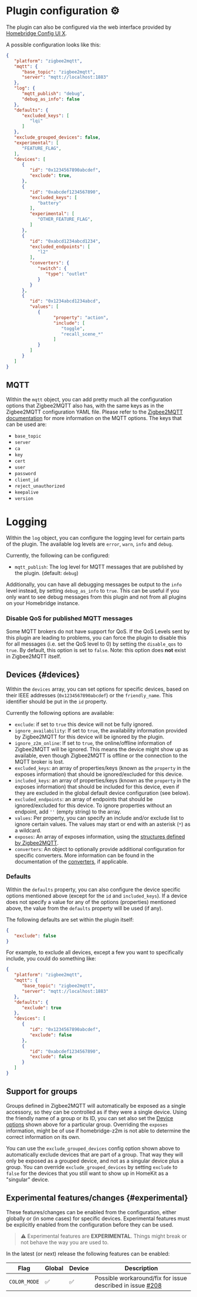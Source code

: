 # Plugin configuration ⚙️
The plugin can also be configured via the web interface provided by [Homebridge Config UI X](https://github.com/oznu/homebridge-config-ui-x#readme).

A possible configuration looks like this:
```json
{
   "platform": "zigbee2mqtt",
   "mqtt": {
      "base_topic": "zigbee2mqtt",
      "server": "mqtt://localhost:1883"
   },
   "log": {
      "mqtt_publish": "debug",
      "debug_as_info": false
   },
   "defaults": {
      "excluded_keys": [
         "lqi"
      ]
   },
   "exclude_grouped_devices": false,
   "experimental": [
      "FEATURE_FLAG",
   ],
   "devices": [
      {
         "id": "0x1234567890abcdef",
         "exclude": true,
      },
      {
         "id": "0xabcdef1234567890",
         "excluded_keys": [
            "battery"
         ],
         "experimental": [
            "OTHER_FEATURE_FLAG",
         ]
      },
      {
         "id": "0xabcd1234abcd1234",
         "excluded_endpoints": [
            "l2"
         ],
         "converters": {
            "switch": {
               "type": "outlet"
            }
         }
      },
      {
         "id": "0x1234abcd1234abcd",
         "values": [
            {
                  "property": "action",
                  "include": [
                     "toggle",
                     "recall_scene_*"
                  ]
            }
         ]
      }
   ]
}
```

## MQTT
Within the `mqtt` object, you can add pretty much all the configuration options that Zigbee2MQTT also has, with the same keys as in the Zigbee2MQTT configuration YAML file. Please refer to the [Zigbee2MQTT documentation](https://www.zigbee2mqtt.io/guide/configuration/mqtt.html) for more information on the MQTT options. The keys that can be used are:
* `base_topic`
* `server`
* `ca`
* `key`
* `cert`
* `user`
* `password`
* `client_id`
* `reject_unauthorized`
* `keepalive`
* `version`

# Logging
Within the `log` object, you can configure the logging level for certain parts of the plugin.
The available log levels are `error`, `warn`, `info` and `debug`.

Currently, the following can be configured:
* `mqtt_publish`: The log level for MQTT messages that are published by the plugin. (default: `debug`)

Additionally, you can have all debugging messages be output to the `info` level instead, by setting `debug_as_info` to `true`. This can be useful if you only want to see debug messages from this plugin and not from all plugins on your Homebridge instance.

### Disable QoS for published MQTT messages
Some MQTT brokers do not have support for QoS. If the QoS Levels sent by this plugin are leading to problems, you can force the plugin to disable this for all messages (i.e. set the QoS level to 0) by setting the `disable_qos` to `true`.
By default, this option is set to `false`. Note: this option does **not** exist in Zigbee2MQTT itself.

## Devices {#devices}
Within the `devices` array, you can set options for specific devices, based on their IEEE addresses (`0x1234567890abcdef`) or the `friendly_name`.
This identifier should be put in the `id` property.

Currently the following options are available:
* `exclude`: if set to `true` this device will not be fully ignored.
* `ignore_availability`: If set to `true`, the availability information provided by Zigbee2MQTT for this device will be ignored by the plugin.
* `ignore_z2m_online`: If set to `true`, the online/offline information of Zigbee2MQTT will be ignored. This means the device might show up as available, even though Zigbee2MQTT is offline or the connection to the MQTT broker is lost.
* `excluded_keys`: an array of properties/keys (known as the `property` in the exposes information) that should be ignored/excluded for this device.
* `included_keys`: an array of properties/keys (known as the `property` in the exposes information) that should be included for this device, even if they are excluded in the global default device configuration (see below).
* `excluded_endpoints`: an array of endpoints that should be ignored/excluded for this device. To ignore properties without an endpoint, add `''` (empty string) to the array.
* `values`: Per property, you can specify an include and/or exclude list to ignore certain values. The values may start or end with an asterisk (`*`) as a wildcard.
* `exposes`: An array of exposes information, using the [structures defined by Zigbee2MQTT](https://www.zigbee2mqtt.io/guide/usage/exposes.html).
* `converters`: An object to optionally provide additional configuration for specific converters. More information can be found in the documentation of the [converters](converters.md), if applicable.

### Defaults
Within the `defaults` property, you can also configure the device specific options mentioned above (except for the `id` and `included_keys`).
If a device does not specify a value for any of the options (properties) mentioned above, the value from the `defaults` property will be used (if any).

The following defaults are set within the plugin itself:
```json
{
   "exclude": false
}
```

For example, to exclude all devices, except a few you want to specifically include, you could do something like:
```json
{
   "platform": "zigbee2mqtt",
   "mqtt": {
      "base_topic": "zigbee2mqtt",
      "server": "mqtt://localhost:1883"
   },
   "defaults": {
      "exclude": true
   },
   "devices": [
      {
         "id": "0x1234567890abcdef",
         "exclude": false
      },
      {
         "id": "0xabcdef1234567890",
         "exclude": false
      }
   ]
}
```

## Support for groups
Groups defined in Zigbee2MQTT will automatically be exposed as a single accessory, so they can be controlled as if they were a single device.
Using the friendly name of a group or its ID, you can set also set the [Device options](config.md#devices) shown above
for a particular group. Overriding the `exposes` information, might be of use if homebridge-z2m is not able to determine the correct information on its own.

You can use the `exclude_grouped_devices` config option shown above to automatically
exclude devices that are part of a group. That way they will only be exposed as a grouped device, and not as a singular device plus a group.
You can override `exclude_grouped_devices` by setting `exclude` to `false` for the devices that you still want to show up in HomeKit as a
"singular" device.

## Experimental features/changes {#experimental}
These features/changes can be enabled from the configuration, either globally or (in some cases) for specific devices.
Experimental features must be explicitly enabled from the configuration before they can be used.

> ⚠️ Experimental features are **EXPERIMENTAL**. Things might break or not behave the way you are used to.

In the latest (or next) release the following features can be enabled:

| Flag | Global | Device | Description |
| ---- | ------ | ------ | ----------- |
| `COLOR_MODE` | ✅ | ✅ | Possible workaround/fix for issue described in issue [#208](https://github.com/itavero/homebridge-z2m/issues/208) |
